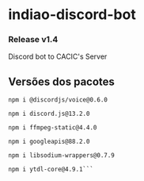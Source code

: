 # indiao-discord-bot
### Release v1.4
Discord bot to CACIC's Server


## Versões dos pacotes
```
npm i @discordjs/voice@0.6.0

npm i discord.js@13.2.0

npm i ffmpeg-static@4.4.0

npm i googleapis@88.2.0

npm i libsodium-wrappers@0.7.9

npm i ytdl-core@4.9.1```